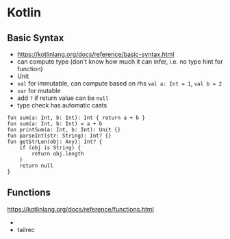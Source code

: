 # Kotlin

## Basic Syntax

- https://kotlinlang.org/docs/reference/basic-syntax.html
- can compute type (don't know how much it can infer, i.e. no type hint for function)
- Unit
- `val` for immutable, can compute based on rhs `val a: Int = 1`, `val b = 2`
- `var` for mutable
- add `?` if return value can be `null`
- type check has automatic casts 

````
fun sum(a: Int, b: Int): Int { return a + b }
fun sum(a: Int, b: Int) = a + b
fun printSum(a: Int, b: Int): Unit {}
fun parseInt(str: String): Int? {}
fun getStrLen(obj: Any): Int? {
    if (obj is String) {
        return obj.length
    }
    return null
}
````

## Functions

https://kotlinlang.org/docs/reference/functions.html

- 
- tailrec